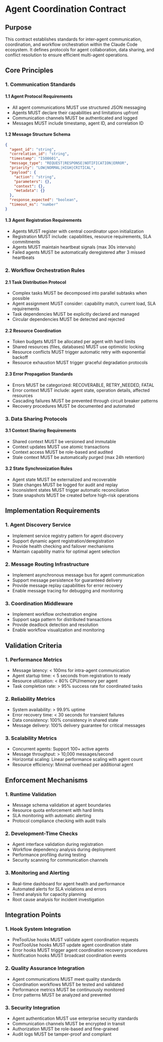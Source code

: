 # Agent Coordination Contract

## Purpose
This contract establishes standards for inter-agent communication, coordination, and workflow orchestration within the Claude Code ecosystem. It defines protocols for agent collaboration, data sharing, and conflict resolution to ensure efficient multi-agent operations.

## Core Principles

### 1. Communication Standards

#### 1.1 Agent Protocol Requirements
- All agent communications MUST use structured JSON messaging
- Agents MUST declare their capabilities and limitations upfront
- Communication channels MUST be authenticated and logged
- Messages MUST include timestamp, agent ID, and correlation ID

#### 1.2 Message Structure Schema
```json
{
  "agent_id": "string",
  "correlation_id": "string", 
  "timestamp": "ISO8601",
  "message_type": "REQUEST|RESPONSE|NOTIFICATION|ERROR",
  "priority": "LOW|NORMAL|HIGH|CRITICAL",
  "payload": {
    "action": "string",
    "parameters": {},
    "context": {},
    "metadata": {}
  },
  "response_expected": "boolean",
  "timeout_ms": "number"
}
```

#### 1.3 Agent Registration Requirements
- Agents MUST register with central coordinator upon initialization
- Registration MUST include: capabilities, resource requirements, SLA commitments
- Agents MUST maintain heartbeat signals (max 30s intervals)
- Failed agents MUST be automatically deregistered after 3 missed heartbeats

### 2. Workflow Orchestration Rules

#### 2.1 Task Distribution Protocol
- Complex tasks MUST be decomposed into parallel subtasks when possible
- Agent assignment MUST consider: capability match, current load, SLA requirements
- Task dependencies MUST be explicitly declared and managed
- Circular dependencies MUST be detected and rejected

#### 2.2 Resource Coordination
- Token budgets MUST be allocated per agent with hard limits
- Shared resources (files, databases) MUST use optimistic locking
- Resource conflicts MUST trigger automatic retry with exponential backoff
- Resource exhaustion MUST trigger graceful degradation protocols

#### 2.3 Error Propagation Standards
- Errors MUST be categorized: RECOVERABLE, RETRY_NEEDED, FATAL
- Error context MUST include: agent state, operation details, affected resources
- Cascading failures MUST be prevented through circuit breaker patterns
- Recovery procedures MUST be documented and automated

### 3. Data Sharing Protocols

#### 3.1 Context Sharing Requirements
- Shared context MUST be versioned and immutable
- Context updates MUST use atomic transactions
- Context access MUST be role-based and audited
- Stale context MUST be automatically purged (max 24h retention)

#### 3.2 State Synchronization Rules
- Agent state MUST be externalized and recoverable
- State changes MUST be logged for audit and replay
- Inconsistent states MUST trigger automatic reconciliation
- State snapshots MUST be created before high-risk operations

## Implementation Requirements

### 1. Agent Discovery Service
- Implement service registry pattern for agent discovery
- Support dynamic agent registration/deregistration
- Provide health checking and failover mechanisms
- Maintain capability matrix for optimal agent selection

### 2. Message Routing Infrastructure
- Implement asynchronous message bus for agent communication
- Support message persistence for guaranteed delivery
- Provide message replay capabilities for error recovery
- Enable message tracing for debugging and monitoring

### 3. Coordination Middleware
- Implement workflow orchestration engine
- Support saga pattern for distributed transactions
- Provide deadlock detection and resolution
- Enable workflow visualization and monitoring

## Validation Criteria

### 1. Performance Metrics
- Message latency: < 100ms for intra-agent communication
- Agent startup time: < 5 seconds from registration to ready
- Resource utilization: < 80% CPU/memory per agent
- Task completion rate: > 95% success rate for coordinated tasks

### 2. Reliability Metrics  
- System availability: > 99.9% uptime
- Error recovery time: < 30 seconds for transient failures
- Data consistency: 100% consistency in shared state
- Message delivery: 100% delivery guarantee for critical messages

### 3. Scalability Metrics
- Concurrent agents: Support 100+ active agents
- Message throughput: > 10,000 messages/second
- Horizontal scaling: Linear performance scaling with agent count
- Resource efficiency: Minimal overhead per additional agent

## Enforcement Mechanisms

### 1. Runtime Validation
- Message schema validation at agent boundaries
- Resource quota enforcement with hard limits
- SLA monitoring with automatic alerting
- Protocol compliance checking with audit trails

### 2. Development-Time Checks
- Agent interface validation during registration
- Workflow dependency analysis during deployment  
- Performance profiling during testing
- Security scanning for communication channels

### 3. Monitoring and Alerting
- Real-time dashboard for agent health and performance
- Automated alerts for SLA violations and errors
- Trend analysis for capacity planning
- Root cause analysis for incident investigation

## Integration Points

### 1. Hook System Integration
- PreToolUse hooks MUST validate agent coordination requests
- PostToolUse hooks MUST update agent coordination state
- Error hooks MUST trigger agent coordination recovery procedures
- Notification hooks MUST broadcast coordination events

### 2. Quality Assurance Integration
- Agent communications MUST meet quality standards
- Coordination workflows MUST be tested and validated
- Performance metrics MUST be continuously monitored
- Error patterns MUST be analyzed and prevented

### 3. Security Integration
- Agent authentication MUST use enterprise security standards
- Communication channels MUST be encrypted in transit
- Authorization MUST be role-based and fine-grained
- Audit logs MUST be tamper-proof and compliant